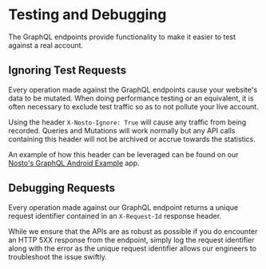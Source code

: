 # Testing and Debugging

The GraphQL endpoints provide functionality to make it easier to test against a real account.

## Ignoring Test Requests

Every operation made against the GraphQL endpoints cause your website's data to be mutated. When doing performance testing or an equivalent, it is often necessary to exclude test traffic so as to not pollute your live account.

Using the header `X-Nosto-Ignore: True` will cause any traffic from being recorded. Queries and Mutations will work normally but any API calls containing this header will not be archived or accrue towards the statistics.

An example of how this header can be leveraged can be found on our [Nosto's GraphQL Android Example](https://github.com/Nosto/example-android/wiki/Adding-Debugging-Support) app.

## Debugging Requests

Every operation made against our GraphQL endpoint returns a unique request identifier contained in an `X-Request-Id` response header.

While we ensure that the APIs are as robust as possible if you do encounter an HTTP 5XX response from the endpoint, simply log the request identifier along with the error as the unique request identifier allows our engineers to troubleshoot the issue swiftly.

